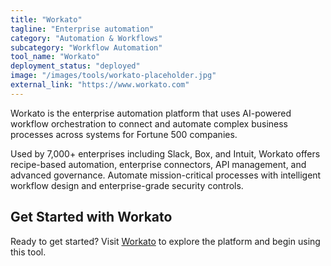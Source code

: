 ```yaml
---
title: "Workato"
tagline: "Enterprise automation"
category: "Automation & Workflows"
subcategory: "Workflow Automation"
tool_name: "Workato"
deployment_status: "deployed"
image: "/images/tools/workato-placeholder.jpg"
external_link: "https://www.workato.com"
---
```

Workato is the enterprise automation platform that uses AI-powered workflow orchestration to connect and automate complex business processes across systems for Fortune 500 companies.

Used by 7,000+ enterprises including Slack, Box, and Intuit, Workato offers recipe-based automation, enterprise connectors, API management, and advanced governance. Automate mission-critical processes with intelligent workflow design and enterprise-grade security controls.

## Get Started with Workato

Ready to get started? Visit [Workato](https://www.workato.com) to explore the platform and begin using this tool.